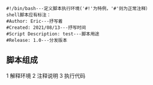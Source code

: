 ``` shell
#!/bin/bash---定义脚本执行环境('#!'为特例，'#'则为正常注释）
shell脚本应有标注：
#Author: Eric---抒写着
#Created: 2021/08/13---抒写时间
#Script Description: test---脚本用途
#Release: 1.0---分发版本
```

## 脚本组成
1 解释环境
2 注释说明
3 执行代码
